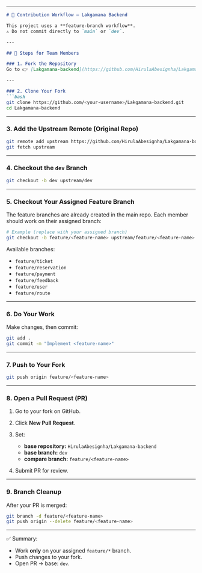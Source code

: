 
---

````markdown
# 🚀 Contribution Workflow – Lakgamana Backend

This project uses a **feature-branch workflow**.  
⚠️ Do not commit directly to `main` or `dev`.

---

## 🔧 Steps for Team Members

### 1. Fork the Repository
Go to 👉 [Lakgamana-backend](https://github.com/HirulaAbesignha/Lakgamana-backend) and click **Fork**.

---

### 2. Clone Your Fork
```bash
git clone https://github.com/<your-username>/Lakgamana-backend.git
cd Lakgamana-backend
````

---

### 3. Add the Upstream Remote (Original Repo)

```bash
git remote add upstream https://github.com/HirulaAbesignha/Lakgamana-backend.git
git fetch upstream
```

---

### 4. Checkout the `dev` Branch

```bash
git checkout -b dev upstream/dev
```

---

### 5. Checkout Your Assigned Feature Branch

The feature branches are already created in the main repo.
Each member should work on their assigned branch:

```bash
# Example (replace with your assigned branch)
git checkout -b feature/<feature-name> upstream/feature/<feature-name>
```

Available branches:

* `feature/ticket`
* `feature/reservation`
* `feature/payment`
* `feature/feedback`
* `feature/user`
* `feature/route`

---

### 6. Do Your Work

Make changes, then commit:

```bash
git add .
git commit -m "Implement <feature-name>"
```

---

### 7. Push to Your Fork

```bash
git push origin feature/<feature-name>
```

---

### 8. Open a Pull Request (PR)

1. Go to your fork on GitHub.
2. Click **New Pull Request**.
3. Set:

   * **base repository:** `HirulaAbesignha/Lakgamana-backend`
   * **base branch:** `dev`
   * **compare branch:** `feature/<feature-name>`
4. Submit PR for review.

---

### 9. Branch Cleanup

After your PR is merged:

```bash
git branch -d feature/<feature-name>
git push origin --delete feature/<feature-name>
```

---

✅ Summary:

* Work **only** on your assigned `feature/*` branch.
* Push changes to your fork.
* Open PR → base: `dev`.

```
